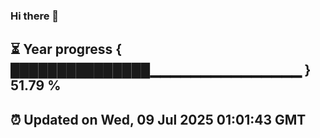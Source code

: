 ### Hi there 👋
⏳ Year progress { ███████████████▁▁▁▁▁▁▁▁▁▁▁▁▁▁▁ } 51.79 %
---
⏰ Updated on Wed, 09 Jul 2025 01:01:43 GMT
---
